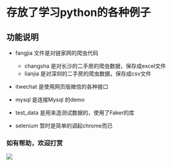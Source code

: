 # 存放了学习python的各种例子
## 功能说明
- fangjia 文件是对链家网的爬虫代码
    + changsha 是对长沙的二手房的爬虫数据，保存成excel文件
    + lianjia 是对深圳的二手房的爬虫数据，保存成csv文件

- itwechat 是使用网页版微信的各种接口

- mysql 是连接Mysql 的demo

- test_data 是用来造测试数据的，使用了Faker的库

- selenium 暂时是简单的调起chrome而已

### 如有帮助，欢迎打赏

![](https://thumbnail0.baidupcs.com/thumbnail/b00c177429ea9bfcf4d19db2723027f8?fid=2906429674-250528-299069462941895&time=1576630800&rt=sh&sign=FDTAER-DCb740ccc5511e5e8fedcff06b081203-lOybfP2or9jQFP5Ed65GvkaJKME%3D&expires=8h&chkv=0&chkbd=0&chkpc=&dp-logid=8149654424233674282&dp-callid=0&size=c710_u400&quality=100&vuk=-&ft=video)



